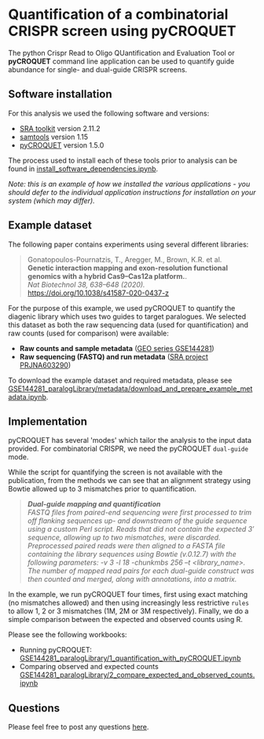 # Quantification of a combinatorial CRISPR screen using pyCROQUET

The python Crispr Read to Oligo QUantification and Evaluation Tool or **pyCROQUET** command line application can be used to quantify guide abundance for single- and dual-guide CRISPR screens.

## Software installation

For this analysis we used the following software and versions:

* [SRA toolkit](https://ftp-trace.ncbi.nlm.nih.gov/sra/sdk/2.11.2/sratoolkit.2.11.2-ubuntu64.tar.gz) version 2.11.2
* [samtools](http://www.htslib.org/) version 1.15
* [pyCROQUET](https://github.com/cancerit/pycroquet) version 1.5.0 

The process used to install each of these tools prior to analysis can be found in [install_software_dependencies.ipynb](install_software_dependencies.ipynb). 

*Note: this is an example of how we installed the various applications - you should defer to the individual application instructions for installation on your system (which may differ).*

## Example dataset

The following paper contains experiments using several different libraries:

>Gonatopoulos-Pournatzis, T., Aregger, M., Brown, K.R. et al.   
>**Genetic interaction mapping and exon-resolution functional genomics with a hybrid Cas9–Cas12a platform.**.   
>*Nat Biotechnol 38, 638–648 (2020).*   
>https://doi.org/10.1038/s41587-020-0437-z

For the purpose of this example, we used pyCROQUET to quantify the diagenic library which uses two guides to target paralogues. We selected this dataset as both the raw sequencing data (used for quantification) and raw counts (used for comparison) were available:

* **Raw counts and sample metadata** ([GEO series GSE144281](https://www.ncbi.nlm.nih.gov/geo/query/acc.cgi?acc=GSE144281)) 
* **Raw sequencing (FASTQ) and run metadata** ([SRA project PRJNA603290](https://www.ncbi.nlm.nih.gov/Traces/study/?acc=PRJNA603290&o=acc_s%3Aa))

To download the example dataset and required metadata, please see [GSE144281_paralogLibrary/metadata/download_and_prepare_example_metadata.ipynb](GSE144281_paralogLibrary/metadata/download_and_prepare_example_metadata.ipynb).

## Implementation

pyCROQUET has several 'modes' which tailor the analysis to the input data provided. For combinatorial CRISPR, we need the pyCROQUET `dual-guide` mode. 

While the script for quantifying the screen is not available with the publication, from the methods we can see that an alignment strategy using Bowtie allowed up to 3 mismatches prior to quantification.

> ***Dual-guide mapping and quantification***    
> *FASTQ files from paired-end sequencing were first processed to trim off flanking sequences up- and downstream of the guide sequence using a custom Perl script. Reads that did not contain the expected 3′ sequence, allowing up to two mismatches, were discarded. Preprocessed paired reads were then aligned to a FASTA file containing the library sequences using Bowtie (v.0.12.7) with the following parameters: -v 3 -l 18 -chunkmbs 256 –t <library_name>. The number of mapped read pairs for each dual-guide construct was then counted and merged, along with annotations, into a matrix.*

In the example, we run pyCROQUET four times, first using exact matching (no mismatches allowed) and then using increasingly less restrictive `rules` to allow 1, 2 or 3 mismatches (1M, 2M or 3M respectively). Finally, we do a simple comparison between the expected and observed counts using R.

Please see the following workbooks:

* Running pyCROQUET: [GSE144281_paralogLibrary/1_quantification_with_pyCROQUET.ipynb](GSE144281_paralogLibrary/1_quantification_with_pyCROQUET.ipynb)
* Comparing observed and expected counts [GSE144281_paralogLibrary/2_compare_expected_and_observed_counts.ipynb](GSE144281_paralogLibrary/2_compare_expected_and_observed_counts.ipynb)

## Questions

Please feel free to post any questions [here](https://github.com/cancerit/pycroquet/issues).
